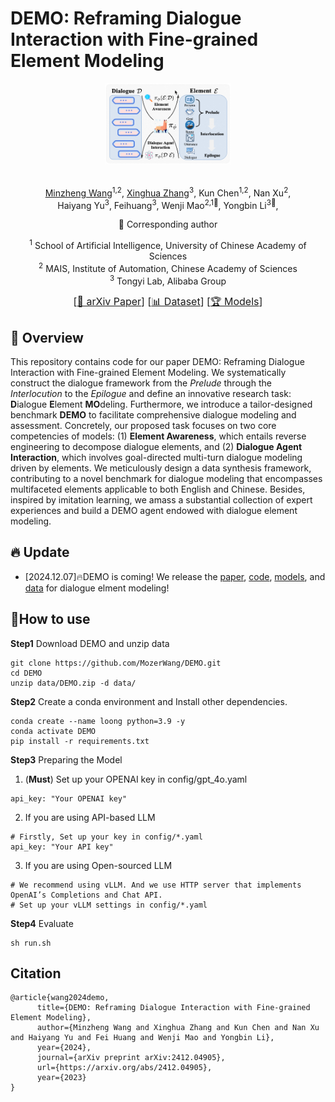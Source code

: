 # DEMO: Reframing Dialogue Interaction with Fine-grained Element Modeling

<p align="center">
    <img src="src/system.png" width="40%" height="50%">
</p>

<div align="center">
<br>
<a href="https://scholar.google.com.hk/citations?user=glV21ZsAAAAJ&hl=zh-CN">Minzheng Wang</a><sup><span>1,2</span></sup>, 
<a href="https://xinghuazhang.top/">Xinghua Zhang</a><sup><span>3</span></sup>,
<a>Kun Chen</a><sup><span>1,2</span></sup>,
<a>Nan Xu</a><sup><span>2</span></sup>,
<br>
<a>Haiyang Yu</a><sup><span>3</span></sup>,
<a>Feihuang</a><sup><span>3</span></sup>,
<a>Wenji Mao</a><sup><span>2,1🌟</span></sup>,
<a>Yongbin Li</a><sup><span>3🌟</span></sup>,
<br>

🌟 Corresponding author

<sup>1</sup> School of Artificial Intelligence, University of Chinese Academy of Sciences<br>
<sup>2</sup> MAIS, Institute of Automation, Chinese Academy of Sciences<br>
<sup>3</sup> Tongyi Lab, Alibaba Group<br>

<font size=3><div align='center' >  [[📖 arXiv Paper](https://arxiv.org/abs/2412.04905)] [[📊 Dataset](https://github.com/MozerWang/DEMO)] [[🏆 Models](https://huggingface.co/iiiiwis/DEMO_Agent)]  </div></font>

</div>


## 👀 Overview
This repository contains code for our paper DEMO: Reframing Dialogue Interaction with Fine-grained Element Modeling. We systematically construct the dialogue framework from the *Prelude* through the *Interlocution* to the *Epilogue* and define an innovative research task: **D**ialogue **E**lement **MO**deling. Furthermore, we introduce a tailor-designed benchmark **DEMO** to facilitate comprehensive dialogue modeling and assessment. Concretely, our proposed task focuses on two core competencies of models: (1) **Element Awareness**, which entails reverse engineering to decompose dialogue elements, and (2) **Dialogue Agent Interaction**, which involves goal-directed multi-turn dialogue modeling driven by elements. We meticulously design a data synthesis framework, contributing to a novel benchmark for dialogue modeling that encompasses multifaceted elements applicable to both English and Chinese. Besides, inspired by imitation learning, we amass a substantial collection of expert experiences and build a DEMO agent endowed with dialogue element modeling.

## 🔥 Update

- [2024.12.07]🔥DEMO is coming! We release the [paper](https://arxiv.org/abs/2412.04905), [code](https://github.com/MozerWang/DEMO), [models](https://huggingface.co/iiiiwis/DEMO_Agent), and [data](https://github.com/MozerWang/DEMO) for dialogue elment modeling!

## 🔧How to use
**Step1** Download DEMO and unzip data
```shell
git clone https://github.com/MozerWang/DEMO.git
cd DEMO
unzip data/DEMO.zip -d data/
```

**Step2** Create a conda environment and Install other dependencies.
```shell
conda create --name loong python=3.9 -y
conda activate DEMO
pip install -r requirements.txt
```

**Step3** Preparing the Model

1. (**Must**) Set up your OPENAI key in config/gpt_4o.yaml
```shell
api_key: "Your OPENAI key"
```
2. If you are using API-based LLM
```shell
# Firstly, Set up your key in config/*.yaml
api_key: "Your API key"
```
3. If you are using Open-sourced LLM
```shell
# We recommend using vLLM. And we use HTTP server that implements OpenAI’s Completions and Chat API.
# Set up your vLLM settings in config/*.yaml
```
**Step4** Evaluate
```shell
sh run.sh
```
## Citation
```
@article{wang2024demo,
      title={DEMO: Reframing Dialogue Interaction with Fine-grained Element Modeling}, 
      author={Minzheng Wang and Xinghua Zhang and Kun Chen and Nan Xu and Haiyang Yu and Fei Huang and Wenji Mao and Yongbin Li},
      year={2024},
      journal={arXiv preprint arXiv:2412.04905},
      url={https://arxiv.org/abs/2412.04905},
      year={2023}
}
```


